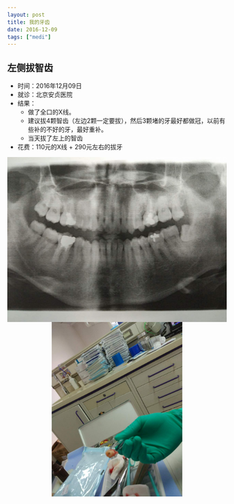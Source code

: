 ```yaml
---
layout: post
title: 我的牙齿
date: 2016-12-09
tags: ["medi"]
---
```


## 左侧拔智齿

- 时间：2016年12月09日
- 就诊：北京安贞医院
- 结果：
	- 做了全口的X线。
	- 建议拔4颗智齿（左边2颗一定要拔），然后3颗堵的牙最好都做冠，以前有些补的不好的牙，最好重补。
	- 当天拔了左上的智齿
- 花费：110元的X线 + 290元左右的拔牙

<img src="/images/teeth2.jpeg" alt="" style="width: 600px; display:block; margin: 0 auto;"/>

<img src="/images/teeth1.jpeg" alt="" style="width: 300px; display:block; margin: 0 auto;"/>

